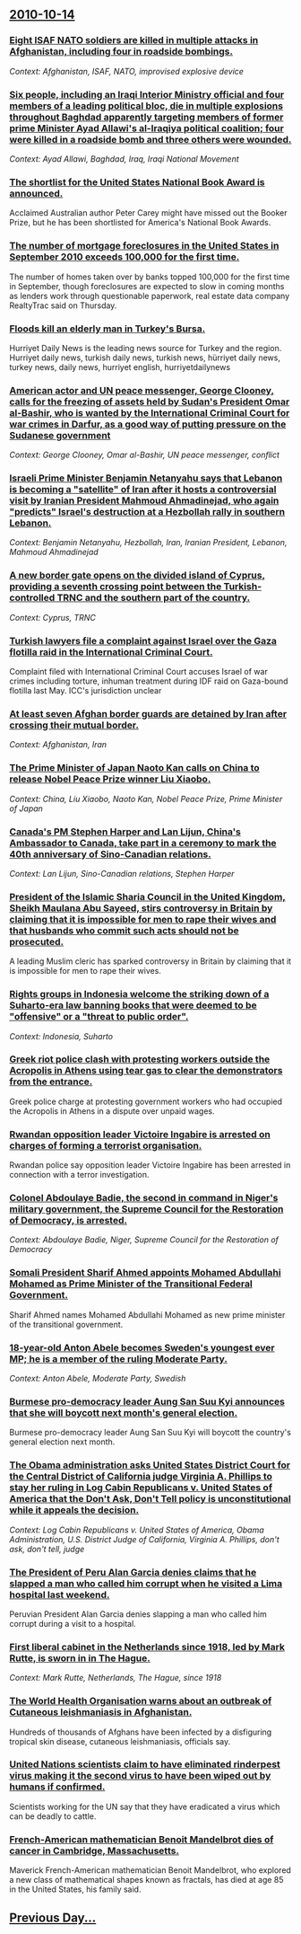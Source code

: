 ## [2010-10-14](/news/2010/10/14/index.md)

### [Eight ISAF NATO soldiers are killed in multiple attacks in Afghanistan, including four in roadside bombings. ](/news/2010/10/14/eight-isaf-nato-soldiers-are-killed-in-multiple-attacks-in-afghanistan-including-four-in-roadside-bombings.md)
_Context: Afghanistan, ISAF, NATO, improvised explosive device_

### [Six people, including an Iraqi Interior Ministry official and four members of a leading political bloc, die in multiple explosions throughout Baghdad apparently targeting members of former prime Minister Ayad Allawi's al-Iraqiya political coalition; four were killed in a roadside bomb and three others were wounded. ](/news/2010/10/14/six-people-including-an-iraqi-interior-ministry-official-and-four-members-of-a-leading-political-bloc-die-in-multiple-explosions-throughou.md)
_Context: Ayad Allawi, Baghdad, Iraq, Iraqi National Movement_

### [The shortlist for the United States National Book Award is announced. ](/news/2010/10/14/the-shortlist-for-the-united-states-national-book-award-is-announced.md)
Acclaimed Australian author Peter Carey might have missed out the Booker Prize, but he has been shortlisted for America&#039;s National Book Awards.

### [The number of mortgage foreclosures in the United States in September 2010 exceeds 100,000 for the first time. ](/news/2010/10/14/the-number-of-mortgage-foreclosures-in-the-united-states-in-september-2010-exceeds-100-000-for-the-first-time.md)
The number of homes taken over by banks topped 100,000 for the first time in September, though foreclosures are expected to slow in coming months as lenders work through questionable paperwork, real estate data company RealtyTrac said on Thursday.

### [Floods kill an elderly man in Turkey's Bursa. ](/news/2010/10/14/floods-kill-an-elderly-man-in-turkey-s-bursa.md)
Hurriyet Daily News is the leading news source for Turkey and the region. Hurriyet daily news, turkish daily news, turkish news, hürriyet daily news, turkey news, daily news, hurriyet english, hurriyetdailynews

### [American actor and UN peace messenger, George Clooney, calls for the freezing of assets held by Sudan's President Omar al-Bashir, who is wanted by the International Criminal Court for war crimes in Darfur, as a good way of putting pressure on the Sudanese government ](/news/2010/10/14/american-actor-and-un-peace-messenger-george-clooney-calls-for-the-freezing-of-assets-held-by-sudan-s-president-omar-al-bashir-who-is-wan.md)
_Context: George Clooney, Omar al-Bashir, UN peace messenger, conflict_

### [Israeli Prime Minister Benjamin Netanyahu says that Lebanon is becoming a "satellite" of Iran after it hosts a controversial visit by Iranian President Mahmoud Ahmadinejad, who again "predicts" Israel's destruction at a Hezbollah rally in southern Lebanon. ](/news/2010/10/14/israeli-prime-minister-benjamin-netanyahu-says-that-lebanon-is-becoming-a-satellite-of-iran-after-it-hosts-a-controversial-visit-by-irania.md)
_Context: Benjamin Netanyahu, Hezbollah, Iran, Iranian President, Lebanon, Mahmoud Ahmadinejad_

### [A new border gate opens on the divided island of Cyprus, providing a seventh crossing point between the Turkish-controlled TRNC and the southern part of the country. ](/news/2010/10/14/a-new-border-gate-opens-on-the-divided-island-of-cyprus-providing-a-seventh-crossing-point-between-the-turkish-controlled-trnc-and-the-sout.md)
_Context: Cyprus, TRNC_

### [Turkish lawyers file a complaint against Israel over the Gaza flotilla raid in the International Criminal Court. ](/news/2010/10/14/turkish-lawyers-file-a-complaint-against-israel-over-the-gaza-flotilla-raid-in-the-international-criminal-court.md)
Complaint filed with International Criminal Court accuses Israel of war crimes including torture, inhuman treatment during IDF raid on Gaza-bound flotilla last May. ICC&#39;s jurisdiction unclear 

### [At least seven Afghan border guards are detained by Iran after crossing their mutual border. ](/news/2010/10/14/at-least-seven-afghan-border-guards-are-detained-by-iran-after-crossing-their-mutual-border.md)
_Context: Afghanistan, Iran_

### [The Prime Minister of Japan Naoto Kan calls on China to release Nobel Peace Prize winner Liu Xiaobo. ](/news/2010/10/14/the-prime-minister-of-japan-naoto-kan-calls-on-china-to-release-nobel-peace-prize-winner-liu-xiaobo.md)
_Context: China, Liu Xiaobo, Naoto Kan, Nobel Peace Prize, Prime Minister of Japan_

### [Canada's PM Stephen Harper and Lan Lijun, China's Ambassador to Canada, take part in a ceremony to mark the 40th anniversary of Sino-Canadian relations. ](/news/2010/10/14/canada-s-pm-stephen-harper-and-lan-lijun-china-s-ambassador-to-canada-take-part-in-a-ceremony-to-mark-the-40th-anniversary-of-sino-canadia.md)
_Context: Lan Lijun, Sino-Canadian relations, Stephen Harper_

### [President of the Islamic Sharia Council in the United Kingdom, Sheikh Maulana Abu Sayeed, stirs controversy in Britain by claiming that it is impossible for men to rape their wives and that husbands who commit such acts should not be prosecuted.](/news/2010/10/14/president-of-the-islamic-sharia-council-in-the-united-kingdom-sheikh-maulana-abu-sayeed-stirs-controversy-in-britain-by-claiming-that-it-i.md)
A leading Muslim cleric has sparked controversy in Britain by claiming that it is impossible for men to rape their wives.

### [Rights groups in Indonesia welcome the striking down of a Suharto-era law banning books that were deemed to be "offensive" or a "threat to public order". ](/news/2010/10/14/rights-groups-in-indonesia-welcome-the-striking-down-of-a-suharto-era-law-banning-books-that-were-deemed-to-be-offensive-or-a-threat-to-p.md)
_Context: Indonesia, Suharto_

### [Greek riot police clash with protesting workers outside the Acropolis in Athens using tear gas to clear the demonstrators from the entrance. ](/news/2010/10/14/greek-riot-police-clash-with-protesting-workers-outside-the-acropolis-in-athens-using-tear-gas-to-clear-the-demonstrators-from-the-entrance.md)
Greek police charge at protesting government workers who had occupied the Acropolis in Athens in a dispute over unpaid wages.

### [Rwandan opposition leader Victoire Ingabire is arrested on charges of forming a terrorist organisation. ](/news/2010/10/14/rwandan-opposition-leader-victoire-ingabire-is-arrested-on-charges-of-forming-a-terrorist-organisation.md)
Rwandan police say opposition leader Victoire Ingabire has been arrested in connection with a terror investigation.

### [Colonel Abdoulaye Badie, the second in command in Niger's military government, the Supreme Council for the Restoration of Democracy, is arrested. ](/news/2010/10/14/colonel-abdoulaye-badie-the-second-in-command-in-niger-s-military-government-the-supreme-council-for-the-restoration-of-democracy-is-arre.md)
_Context: Abdoulaye Badie, Niger, Supreme Council for the Restoration of Democracy_

### [Somali President Sharif Ahmed appoints Mohamed Abdullahi Mohamed as Prime Minister of the Transitional Federal Government. ](/news/2010/10/14/somali-president-sharif-ahmed-appoints-mohamed-abdullahi-mohamed-as-prime-minister-of-the-transitional-federal-government.md)
Sharif Ahmed names Mohamed Abdullahi Mohamed as new prime minister of the transitional government.

### [18-year-old Anton Abele becomes Sweden's youngest ever MP; he is a member of the ruling Moderate Party. ](/news/2010/10/14/18-year-old-anton-abele-becomes-sweden-s-youngest-ever-mp-he-is-a-member-of-the-ruling-moderate-party.md)
_Context: Anton Abele, Moderate Party, Swedish_

### [Burmese pro-democracy leader Aung San Suu Kyi announces that she will boycott next month's general election. ](/news/2010/10/14/burmese-pro-democracy-leader-aung-san-suu-kyi-announces-that-she-will-boycott-next-month-s-general-election.md)
Burmese pro-democracy leader Aung San Suu Kyi will boycott the country&#039;s general election next month.

### [The Obama administration asks United States District Court for the Central District of California judge Virginia A. Phillips to stay her ruling in Log Cabin Republicans v. United States of America that the Don't Ask, Don't Tell policy is unconstitutional while it appeals the decision. ](/news/2010/10/14/the-obama-administration-asks-united-states-district-court-for-the-central-district-of-california-judge-virginia-a-phillips-to-stay-her-rul.md)
_Context: Log Cabin Republicans v. United States of America, Obama Administration, U.S. District Judge of California, Virginia A. Phillips, don't ask, don't tell, judge_

### [The President of Peru Alan Garcia denies claims that he slapped a man who called him corrupt when he visited a Lima hospital last weekend. ](/news/2010/10/14/the-president-of-peru-alan-garcia-denies-claims-that-he-slapped-a-man-who-called-him-corrupt-when-he-visited-a-lima-hospital-last-weekend.md)
Peruvian President Alan Garcia denies slapping a man who called him corrupt during a visit to a hospital.

### [First liberal cabinet in the Netherlands since 1918, led by Mark Rutte, is sworn in in The Hague.](/news/2010/10/14/first-liberal-cabinet-in-the-netherlands-since-1918-led-by-mark-rutte-is-sworn-in-in-the-hague.md)
_Context: Mark Rutte, Netherlands, The Hague, since 1918_

### [The World Health Organisation warns about an outbreak of Cutaneous leishmaniasis in Afghanistan. ](/news/2010/10/14/the-world-health-organisation-warns-about-an-outbreak-of-cutaneous-leishmaniasis-in-afghanistan.md)
Hundreds of thousands of Afghans have been infected by a disfiguring tropical skin disease, cutaneous leishmaniasis, officials say.

### [United Nations scientists claim to have eliminated rinderpest virus making it the second virus to have been wiped out by humans if confirmed. ](/news/2010/10/14/united-nations-scientists-claim-to-have-eliminated-rinderpest-virus-making-it-the-second-virus-to-have-been-wiped-out-by-humans-if-confirmed.md)
Scientists working for the UN say that they have eradicated a virus which can be deadly to cattle.

### [French-American mathematician Benoit Mandelbrot dies of cancer in Cambridge, Massachusetts. ](/news/2010/10/14/french-american-mathematician-benoa-r-t-mandelbrot-dies-of-cancer-in-cambridge-massachusetts.md)
Maverick French-American mathematician Benoit Mandelbrot, who explored a new class of mathematical shapes known as fractals, has died at age 85 in the United States, his family said.

## [Previous Day...](/news/2010/10/13/index.md)

